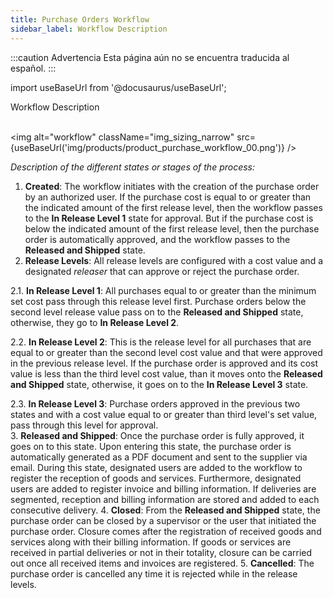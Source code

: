 ```yaml
---
title: Purchase Orders Workflow
sidebar_label: Workflow Description
---
```


:::caution Advertencia
Esta página aún no se encuentra traducida al español.
:::

import useBaseUrl from '@docusaurus/useBaseUrl'; 

<span className="hero__title">Workflow Description</span>
<br/>
<br/>


<div className="container">
<div className="row">
<div className="col col--6">

<img alt="workflow" className="img_sizing_narrow" src={useBaseUrl('img/products/product_purchase_workflow_00.png')} />

</div>
<div className="col col--6">

_Description of the different states or stages of the process:_

1. **Created**: The workflow initiates with the creation of the purchase order by an authorized user. If the purchase cost is equal to or greater than the indicated amount of the first release level, then the workflow passes to the **In Release Level 1** state for approval. But if the purchase cost is below the indicated amount of the first release level, then the purchase order is automatically approved, and the workflow passes to the **Released and Shipped** state.
2. **Release Levels**: All release levels are configured with a cost value and a designated _releaser_ that can approve or reject the purchase order.
  
  2.1. **In Release Level 1**: All purchases equal to or greater than the minimum set cost pass through this release level first. Purchase orders below the second level release value pass on to the **Released and Shipped** state, otherwise, they go to **In Release Level 2**.  
  
  2.2. **In Release Level 2**: This is the release level for all purchases that are equal to or greater than the second level cost value and that were approved in the previous release level. If the purchase order is approved and its cost value is less than the third level cost value, than it moves onto the **Released and Shipped** state, otherwise, it goes on to the **In Release Level 3** state.  
  
  2.3. **In Release Level 3**: Purchase orders approved in the previous two states and with a cost value equal to or greater than third level's set value, pass through this level for approval.  
3. **Released and Shipped**: Once the purchase order is fully approved, it goes on to this state. Upon entering this state, the purchase order is automatically generated as a PDF document and sent to the supplier via email. During this state, designated users are added to the workflow to register the reception of goods and services. Furthermore, designated users are added to register invoice and billing information. If deliveries are segmented, reception and billing information are stored and added to each consecutive delivery.
4. **Closed**: From the **Released and Shipped** state, the purchase order can be closed by a supervisor or the user that initiated the purchase order. Closure comes after the registration of received goods and services along with their billing information. If goods or services are received in partial deliveries or not in their totality, closure can be carried out once all received items and invoices are registered.
5. **Cancelled**: The purchase order is cancelled any time it is rejected while in the release levels.

</div>
</div>
</div>
<br/>
